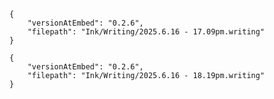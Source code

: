 
```handwritten-ink
{
	"versionAtEmbed": "0.2.6",
	"filepath": "Ink/Writing/2025.6.16 - 17.09pm.writing"
}
```

```handwritten-ink
{
	"versionAtEmbed": "0.2.6",
	"filepath": "Ink/Writing/2025.6.16 - 18.19pm.writing"
}
```
